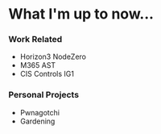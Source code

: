 # What I'm up to now...

### Work Related
- Horizon3 NodeZero
- M365 AST
- CIS Controls IG1

### Personal Projects
- Pwnagotchi
- Gardening

